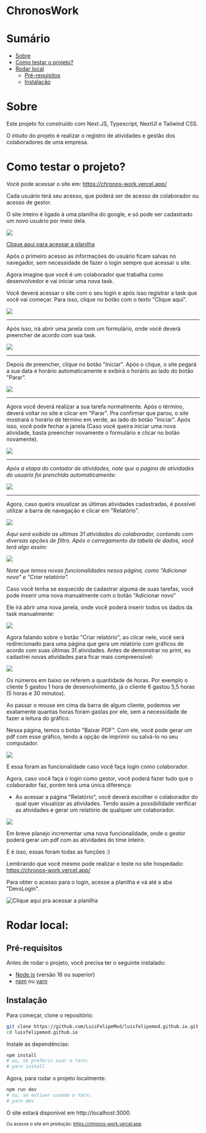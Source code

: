 # ChronosWork

# Sumário
- [Sobre](#Sobre)
- [Como testar o projeto?](#como-testar-o-projeto)
- [Rodar local](#rodal-local)
	- [Pré-requisitos](#pré-requisitos)
	- [Instalação](#instalação)

# Sobre 

Este projeto foi construído com Next.JS, Typescript, NextUI e Tailwind CSS.

O intuito do projeto é realizar o registro de atividades e gestão dos colaboradores de uma empresa. 

# Como testar o projeto?

Você pode acessar o site em: https://chronos-work.vercel.app/

Cada usuário terá seu acesso, que poderá ser de acesso de colaborador ou acesso de gestor. 

O site inteiro é ligado à uma planilha do google, e só pode ser cadastrado um novo usuário por meio dela.

![](img/1.png)

[Clique aqui para acessar a planilha](https://docs.google.com/spreadsheets/d/13rBpIoIKqcoNdXkT16BmzSK11WaKQfQIcmEmDOZmaPA/edit?gid=569383495#gid=569383495)

Após o primeiro acesso as informações do usuário ficam salvas no navegador, sem necessidade de fazer o login sempre que acessar o site.

Agora imagine que você é um colaborador que trabalha como desenvolvedor e vai iniciar uma nova task. 

Você deverá acessar o site com o seu login e após isso registrar a task que você vai começar. Para isso, clique no botão com o texto "Clique aqui".

![](img/2.png)

---

Após isso, irá abrir uma janela com um formulário, onde você deverá preencher de acordo com sua task.

![](img/3.png)

---

Depois de preencher, clique no botão "Iniciar". Após o clique, o site pegará a sua data e horário automaticamente e exibirá o horário ao lado do botão "Parar".

![](img/4.png)

---

Agora você deverá realizar a sua tarefa normalmente. Após o término, deverá voltar no site e clicar em "Parar". Pra confirmar que parou, o site mostrará o horário de término em verde, ao lado do botão "Iniciar". Após isso, você pode fechar a janela (Caso você queira iniciar uma nova atividade, basta preencher novamente o formulário e clicar no botão novamente).

![](img/5.png)

---

*Após a etapa do contador de atividades, note que a pagina de atividades do usuario foi prenchida automaticamente:*

![](img/6.png)


---

Agora, caso queira visualizar as últimas atividades cadastradas, é possível utilizar a barra de navegação e clicar em "Relatório".

![](img/7.png)

*Aqui será exibido as ultimas 31 atividades do colaborador, contando com diversas opções de filtro. Após o carregamento da tabela de dados, você terá algo assim:*

![](img/8.png)

*Note que temos novas funcionalidades nessa página, como "Adicionar novo" e "Criar relatório".*

Caso você tenha se esquecido de cadastrar alguma de suas tarefas, você pode inserir uma nova manualmente com o botão "Adicionar novo"

Ele irá abrir uma nova janela, onde você poderá inserir todos os dados da task manualmente:

![](img/9.png)

Agora falando sobre o botão "Criar relatório", ao clicar nele, você será redirecionado para uma página que gera um relatório com gráficos de acordo com suas últimas 31 atividades. Antes de demonstrar no print, eu cadastrei novas atividades para ficar mais compreensível:

![](img/10.png)

Os números em baixo se referem a quantidade de horas. Por exemplo o cliente 5 gastou 1 hora de desenvolvimento, já o cliente 6 gastou 5,5 horas (5 horas e 30 minutos).

Ao passar o mouse em cima da barra de algum cliente, podemos ver exatamente quantas horas foram gastas por ele, sem a necessidade de fazer a leitura do gráfico.

Nessa página, temos o botão "Baixar PDF". Com ele, você pode gerar um pdf com esse gráfico, tendo a opção de imprimir ou salvá-lo no seu computador.

![](img/11.png)

E essa foram as funcionalidade caso você faça login como colaborador.

Agora, caso você faça o login como gestor, você poderá fazer tudo que o colaborador faz, porém terá uma única diferença:

- Ao acessar a página "Relatório", você deverá escolher o colaborador do qual quer visualizar as atividades. Tendo assim a possibilidade verificar as atividades e gerar um relatório de qualquer um colaborador. 

![](img/12.png)

Em breve planejo incrementar uma nova funcionalidade, onde o gestor poderá gerar um pdf com as atividades do time inteiro.

E é isso, essas foram todas as funções :)

Lembrando que você mesmo pode realizar o teste no site hospedado: https://chronos-work.vercel.app/

Para obter o acesso para o login, acesse a planilha e vá até a aba "DevsLogin".

![Clique aqui pra acessar a planilha](https://docs.google.com/spreadsheets/d/13rBpIoIKqcoNdXkT16BmzSK11WaKQfQIcmEmDOZmaPA/edit?gid=569383495#gid=569383495)

# Rodar local:

## Pré-requisitos

Antes de rodar o projeto, você precisa ter o seguinte instalado:

- [Node.js](https://nodejs.org) (versão 16 ou superior)
- [npm](https://www.npmjs.com/) ou [yarn](https://yarnpkg.com/)

## Instalação

Para começar, clone o repositório:

```bash
git clone https://github.com/LuisFelipeMod/luisfelipemod.github.io.git
cd luisfelipemod.github.io
```

Instale as dependências:

```bash
npm install
# ou, se preferir usar o Yarn:
# yarn install
```

Agora, para rodar o projeto localmente:

```bash
npm run dev
# ou, se estiver usando o Yarn:
# yarn dev
```
O site estará disponível em http://localhost:3000.

<sub>Ou acesse o site em produção: https://chronos-work.vercel.app</sub>

